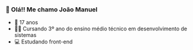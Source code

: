 ### 👋 Olá!! Me chamo João Manuel 

 - 🎂 17 anos <br>
 - 👨‍💻 Cursando 3º ano do ensino médio técnico em desenvolvimento de sistemas <br>
 - 💻 Estudando front-end


